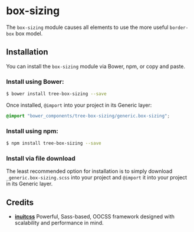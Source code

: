 # box-sizing

The `box-sizing` module causes all elements to use the more useful `border-box`
box model.

## Installation

You can install the `box-sizing` module via Bower, npm, or copy and paste.

### Install using Bower:

```sh
$ bower install tree-box-sizing --save
```

Once installed, `@import` into your project in its Generic layer:

```scss
@import "bower_components/tree-box-sizing/generic.box-sizing";
```

### Install using npm:

```sh
$ npm install tree-box-sizing --save
```

### Install via file download

The least recommended option for installation is to simply download 
`_generic.box-sizing.scss` into your project and `@import` it into your project 
in its Generic layer.

## Credits

* **[inuitcss](https://github.com/inuitcss)** Powerful, Sass-based, OOCSS
framework designed with scalability and performance in mind.

